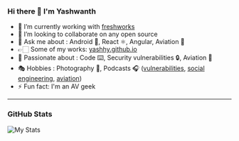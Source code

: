### Hi there 👋 I'm Yashwanth 

- 🔭 I’m currently working with [freshworks](https://github.com/freshworks)
- 👯 I’m looking to collaborate on any open source
- 💬 Ask me about : Android 📱, React ⚛️, Angular, Aviation 🛫
- 👉🏻 Some of my works: [yashhy.github.io](http://yashhy.github.io/)
- 🎨 Passionate about : Code ⌨️, Security vulnerabilities 🔒, Aviation 🛫
- 🎭 Hobbies : Photography 📸, Podcasts 🎧 ([vulnerabilities](https://podcasts.google.com/feed/aHR0cHM6Ly9mZWVkcy5tZWdhcGhvbmUuZm0vZGFya25ldGRpYXJpZXM), [social engineering](https://podcasts.google.com/feed/aHR0cHM6Ly9mZWVkcy5tZWdhcGhvbmUuZm0vaGFja2luZy1odW1hbnM), [aviation](https://podcasts.google.com/feed/aHR0cHM6Ly93d3cuZmxpZ2h0cmFkYXIyNC5jb20vYmxvZy9mZWVkL3BvZGNhc3Qv))
- ⚡ Fun fact: I'm an AV geek

---

### GitHub Stats

![My Stats](https://github-readme-stats.vercel.app/api?username=yashhy&count_private=true&show_icons=true&theme=highcontrast)
